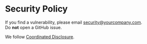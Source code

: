 # Security Policy

If you find a vulnerability, please email security@yourcompany.com.  
Do **not** open a GitHub issue.

We follow [Coordinated Disclosure](https://en.wikipedia.org/wiki/Responsible_disclosure).
